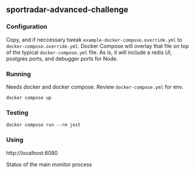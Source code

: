 ## sportradar-advanced-challenge

### Configuration
Copy, and if neccessary tweak `example-docker-compose.override.yml` to `docker-compose.override.yml`.  Docker Compose will overlay that file on top of the typical `docker-compose.yml` file. As is, it will include a redis UI, postgres ports, and debugger ports for Node.

### Running

Needs docker and docker compose. Review `docker-compose.yml` for env.

```
docker compose up
```


### Testing

```
docker compose run --rm jest
```

### Using

http://localhost:8080 

Status of the main monitor process

